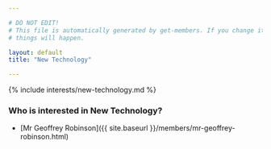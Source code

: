 ```yaml
---

# DO NOT EDIT!
# This file is automatically generated by get-members. If you change it, bad
# things will happen.

layout: default
title: "New Technology"

---
```


{% include interests/new-technology.md %}

### Who is interested in New Technology?


* [Mr Geoffrey Robinson]({{ site.baseurl }}/members/mr-geoffrey-robinson.html)
